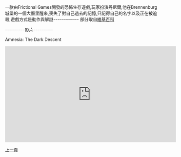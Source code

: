   <p>一款由Frictional Games開發的恐怖生存遊戲,玩家扮演丹尼爾,他在Brennenburg城堡的一個大廳里醒來,喪失了對自己過去的記憶,只記得自己的名字以及正在被追殺,遊戲方式是動作與解謎-------------
 部分取自<a href="https://zh.wikipedia.org/wiki/%E5%A4%B1%E5%BF%86%E7%97%87%EF%BC%9A%E9%BB%91%E6%9A%97%E5%90%8E%E8%A3%94">維基百科</a></p>
  
<p>----------影片----------</p>
<p>Amnesia: The Dark Descent</p>
<iframe width="560" height="315" src="https://www.youtube.com/embed/hyUf3Ctx-Ck" frameborder="0" allow="accelerometer; autoplay; encrypted-media; gyroscope; picture-in-picture" allowfullscreen></iframe>
<p> <a href="https://j24576931000.github.io/HORROR-GAME/">上一頁</a></p>
